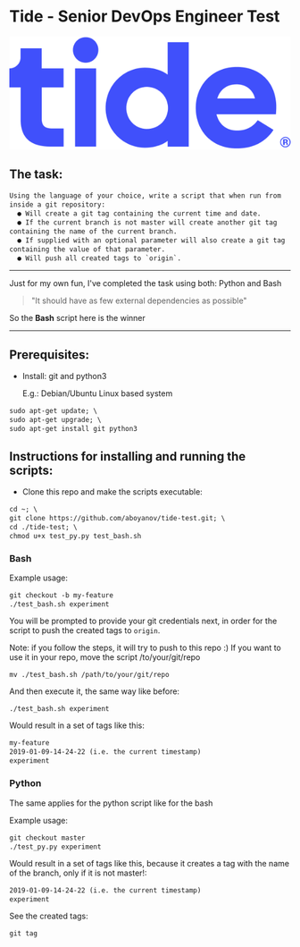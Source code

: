 # Tide - Senior DevOps Engineer Test

![](https://github.com/aboyanov/tide-test/blob/master/tide_logo.png)

## The task:
```
Using the language of your choice, write a script that when run from inside a git repository:
  ● Will create a git tag containing the current time and date.
  ● If the current branch is not master will create another git tag containing the name of the current branch.
  ● If supplied with an optional parameter will also create a git tag containing the value of that parameter.
  ● Will push all created tags to `origin`.
```

------------
Just for my own fun, I've completed the task using both: Python and Bash
> "It should have as few external dependencies as possible"

So the **Bash** script here is the winner

------------

## Prerequisites:
* Install: git and python3

  E.g.: Debian/Ubuntu Linux based system
```
sudo apt-get update; \
sudo apt-get upgrade; \
sudo apt-get install git python3
```

## Instructions for installing and running the scripts:
* Clone this repo and make the scripts executable:
```
cd ~; \
git clone https://github.com/aboyanov/tide-test.git; \
cd ./tide-test; \
chmod u+x test_py.py test_bash.sh
```
### Bash
Example usage:
```
git checkout -b my-feature
./test_bash.sh experiment
```
You will be prompted to provide your git credentials next, in order for the script to push the created tags to `origin`.

Note: if you follow the steps, it will try to push to this repo :)
If you want to use it in your repo, move the script /to/your/git/repo
```
mv ./test_bash.sh /path/to/your/git/repo
```
And then execute it, the same way like before:
```
./test_bash.sh experiment
```

Would result in a set of tags like this:
```
my-feature
2019-01-09-14-24-22 (i.e. the current timestamp)
experiment
```
### Python
The same applies for the python script like for the bash

Example usage:
```
git checkout master
./test_py.py experiment
```
Would result in a set of tags like this, because it creates a tag with the name of the branch, only if it is not master!:
```
2019-01-09-14-24-22 (i.e. the current timestamp)
experiment
```
See the created tags:
```
git tag
```
